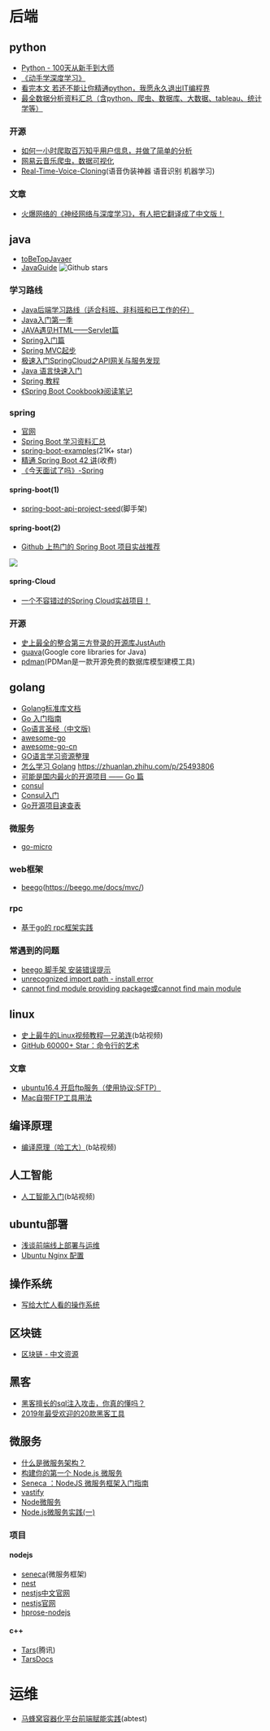 # 后端

## python

* [Python - 100天从新手到大师](https://github.com/jackfrued/Python-100-Days)
* [《动手学深度学习》](https://github.com/d2l-ai/d2l-zh)
* [看完本文 若还不能让你精通python，我愿永久退出IT编程界](https://www.toutiao.com/a6748701222158483982)
* [最全数据分析资料汇总（含python、爬虫、数据库、大数据、tableau、统计学等）](https://zhuanlan.zhihu.com/p/69869004)

### 开源
* [如何一小时爬取百万知乎用户信息，并做了简单的分析](https://juejin.im/entry/58e0878f570c3500579eed28)
* [网易云音乐爬虫，数据可视化](https://github.com/GreatV/CloudMusic-Crawler)
* [Real-Time-Voice-Cloning](https://github.com/CorentinJ/Real-Time-Voice-Cloning)(语音伪装神器 语音识别 机器学习)


### 文章
* [火爆网络的《神经网络与深度学习》，有人把它翻译成了中文版！](https://zhuanlan.zhihu.com/p/58144032)


## java
* [toBeTopJavaer](https://github.com/hollischuang/toBeTopJavaer)
* [JavaGuide](https://github.com/Snailclimb/JavaGuide)  ![Github stars](https://img.shields.io/github/stars/Snailclimb/JavaGuide.svg)

### 学习路线
* [Java后端学习路线（适合科班、非科班和已工作的仔）](https://juejin.im/post/5e5bc9a66fb9a07c817619fb)
* [Java入门第一季](https://www.imooc.com/learn/85)
* [JAVA遇见HTML——Servlet篇](https://www.imooc.com/learn/269)
* [Spring入门篇](https://www.imooc.com/learn/196)
* [Spring MVC起步](https://www.imooc.com/learn/47)
* [极速入门SpringCloud之API网关与服务发现](https://www.imooc.com/learn/1134)
* [Java 语言快速入门](https://wiki.jikexueyuan.com/project/java/)
* [Spring 教程](https://wiki.jikexueyuan.com/project/spring/)
* [《Spring Boot Cookbook》阅读笔记](http://wiki.jikexueyuan.com/project/spring-boot-cookbook-zh/)


### spring
* [官网](https://spring.io/projects/spring-boot)
* [Spring Boot 学习资料汇总](http://www.ityouknow.com/springboot/2015/12/30/springboot-collect.html)
* [spring-boot-examples](https://github.com/ityouknow/spring-boot-examples)(21K+ star)
* [精通 Spring Boot 42 讲](https://gitbook.cn/gitchat/column/5b86228ce15aa17d68b5b55a/topic/5b864c65e15aa17d68b5db58)(收费)
* [《今天面试了吗》-Spring](https://www.zhihu.com/question/56110328/answer/370752381)



#### spring-boot(1)
* [spring-boot-api-project-seed](https://github.com/lihengming/spring-boot-api-project-seed)(脚手架)


#### spring-boot(2)
* [Github 上热门的 Spring Boot 项目实战推荐](https://juejin.im/post/5da3c3dce51d4578034d2dc3)

![](https://user-gold-cdn.xitu.io/2020/3/14/170d96d802c833d0?w=2124&h=1550&f=png&s=1306299)

#### spring-Cloud
* [一个不容错过的Spring Cloud实战项目！](https://juejin.im/post/5e68dd5651882549564b6c28)



### 开源
* [史上最全的整合第三方登录的开源库JustAuth](https://github.com/justauth/JustAuth)
* [guava](https://github.com/google/guava)(Google core libraries for Java)
* [pdman](https://gitee.com/robergroup/pdman)(PDMan是一款开源免费的数据库模型建模工具)




## golang
- [Golang标准库文档](https://studygolang.com/pkgdoc)
- [Go 入门指南](https://learnku.com/docs/the-way-to-go)
- [Go语言圣经（中文版)](https://yar999.gitbook.io/gopl-zh/)
- [awesome-go](https://github.com/avelino/awesome-go)
- [awesome-go-cn](https://github.com/jobbole/awesome-go-cn)
- [GO语言学习资源整理](https://zhuanlan.zhihu.com/p/25493806)
- [怎么学习 Golang](https://www.zhihu.com/question/23486344) https://zhuanlan.zhihu.com/p/25493806
- [可能是国内最火的开源项目 —— Go 篇](https://my.oschina.net/editorial-story/blog/1546551)
- [consul](https://www.consul.io/)
- [Consul入门](https://book-consul-guide.vnzmi.com/)
- [Go开源项目速查表](https://www.ctolib.com/cheatsheets-go-project.html)

### 微服务
- [go-micro](https://github.com/micro/go-micro)

### web框架

- [beego](https://github.com/astaxie/beego)(https://beego.me/docs/mvc/)


### rpc

- [基于go的 rpc框架实践](https://blog.csdn.net/RA681t58CJxsgCkJ31/article/details/82455716)

### 常遇到的问题

- [beego 脚手架 安装错误提示](https://blog.csdn.net/longchenghui20/article/details/107251152/)
- [unrecognized import path - install error](https://github.com/Rivalo/discord-cli/issues/33)
- [cannot find module providing package或cannot find main module](https://www.cnblogs.com/jasonLiu2018/p/12935071.html)

## linux

* [史上最牛的Linux视频教程—兄弟连](https://www.bilibili.com/video/av18156598/?p=1)(b站视频)
* [GitHub 60000+ Star：命令行的艺术](https://juejin.im/post/5d8b1899f265da5b9d1edee2)

### 文章
* [ubuntu16.4 开启ftp服务（使用协议:SFTP）](https://blog.csdn.net/weixin_41216652/article/details/81364130)
* [Mac自带FTP工具用法](https://jingyan.baidu.com/article/39810a23436d3db636fda6db.html)




## 编译原理

* [编译原理（哈工大）](https://www.bilibili.com/video/av17649289/?p=3)(b站视频)

## 人工智能
* [人工智能入门](https://www.bilibili.com/video/av50927301?p=2)(b站视频)

## ubuntu部署
* [浅谈前端线上部署与运维](https://juejin.im/post/5a12881a6fb9a044fd115dd4)
* [Ubuntu Nginx 配置](https://www.cnblogs.com/loseself/p/8888009.html)


## 操作系统
* [写给大忙人看的操作系统](https://juejin.im/post/5e58905f6fb9a07caa270bb0)


## 区块链
* [区块链 - 中文资源](https://github.com/LiuBoyu/blockchain)


## 黑客
* [黑客擅长的sql注入攻击，你真的懂吗？](https://www.toutiao.com/a6748663058152817166)
* [2019年最受欢迎的20款黑客工具](https://zhuanlan.zhihu.com/p/100870206)

## 微服务
* [什么是微服务架构？](https://www.zhihu.com/question/65502802)
* [构建你的第一个 Node.js 微服务](https://www.jianshu.com/p/352eb5f419b4)
* [Seneca ：NodeJS 微服务框架入门指南](https://segmentfault.com/a/1190000008501410)
* [vastify](https://github.com/Cecil0o0/vastify)
* [Node微服务](https://www.bilibili.com/video/av74669898)
* [Node.js微服务实践(一)](https://www.cnblogs.com/zhuanzhuanfe/p/10500848.html)

### 项目

#### nodejs
* [seneca](https://github.com/senecajs/seneca)(微服务框架)
* [nest](https://github.com/nestjs/nest)
* [nestjs中文官网](https://docs.nestjs.cn/)
* [nestjs官网](https://docs.nestjs.com/)
* [hprose-nodejs](https://github.com/hprose/hprose-nodejs)


#### c++
* [Tars](https://github.com/TarsCloud/Tars)(腾讯)
* [TarsDocs](https://tarscloud.github.io/TarsDocs/)



# 运维

- [马蜂窝容器化平台前端赋能实践](https://juejin.im/post/5d0c413af265da1bc07e40f5)(abtest)



